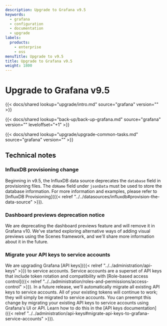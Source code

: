 ```yaml
---
description: Upgrade to Grafana v9.5
keywords:
  - grafana
  - configuration
  - documentation
  - upgrade
labels:
  products:
    - enterprise
    - oss
menuTitle: Upgrade to v9.5
title: Upgrade to Grafana v9.5
weight: 1800
---
```


# Upgrade to Grafana v9.5

{{< docs/shared lookup="upgrade/intro.md" source="grafana" version="<GRAFANA VERSION>" >}}

{{< docs/shared lookup="back-up/back-up-grafana.md" source="grafana" version="<GRAFANA VERSION>" leveloffset="+1" >}}

{{< docs/shared lookup="upgrade/upgrade-common-tasks.md" source="grafana" version="<GRAFANA VERSION>" >}}

## Technical notes

### InfluxDB provisioning change

Beginning in v9.5, the InfluxDB data source deprecates the `database` field in provisioning files.
The `dbName` field under `jsonData` must be used to store the database information.
For more information and examples, please refer to [InfluxDB Provisioning]({{< relref "../../datasources/influxdb#provision-the-data-source" >}}).

### Dashboard previews deprecation notice

We are deprecating the dashboard previews feature and will remove it in Grafana v10. We've started exploring alternative ways of adding visual previews using the Scenes framework, and we'll share more information about it in the future.

### Migrate your API keys to service accounts

We are upgrading Grafana [API keys]({{< relref "../../administration/api-keys" >}}) to service accounts. Service accounts are a superset of API keys that include token rotation and compatibility with [Role-based access control]({{< relref "../../administration/roles-and-permissions/access-control" >}}). In a future release, we'll automatically migrate all existing API keys to service accounts. All of your existing tokens will continue to work; they will simply be migrated to service accounts. You can preempt this change by migrating your existing API keys to service accounts using Grafana's UI or API. Learn how to do this in the [API keys documentation]({{< relref "../../administration/api-keys#migrate-api-keys-to-grafana-service-accounts" >}}).
